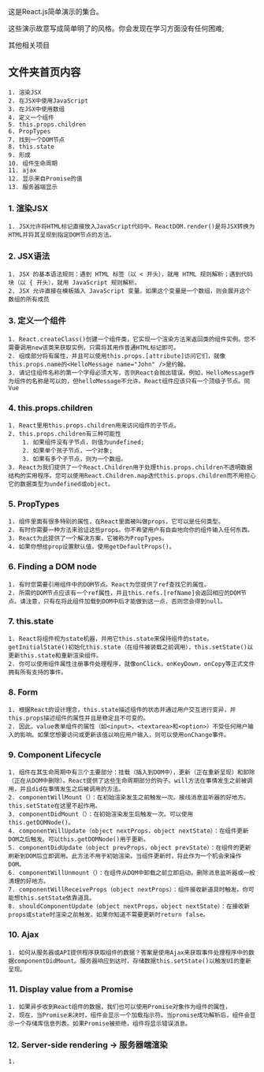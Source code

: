 这是React.js简单演示的集合。

这些演示故意写成简单明了的风格。你会发现在学习方面没有任何困难;

其他相关项目


##  文件夹首页内容  ##

    1. 渲染JSX
    2. 在JSX中使用JavaScript
    3. 在JSX中使用数组
    4. 定义一个组件
    5. this.props.children
    6. PropTypes
    7. 找到一个DOM节点
    8. this.state
    9. 形成
    10. 组件生命周期
    11. ajax
    12. 显示来自Promise的值
    13. 服务器端显示


### 1. 渲染JSX ###

    1. JSX允许将HTML标记直接放入JavaScript代码中。ReactDOM.render()是将JSX转换为HTML并将其呈现到指定DOM节点的方法。

### 2. JSX语法 ###

    1. JSX 的基本语法规则：遇到 HTML 标签（以 < 开头），就用 HTML 规则解析；遇到代码块（以 { 开头），就用 JavaScript 规则解析。
    2. JSX 允许直接在模板插入 JavaScript 变量。如果这个变量是一个数组，则会展开这个数组的所有成员

### 3. 定义一个组件 ###

    1. React.createClass()创建一个组件类，它实现一个渲染方法来返回类的组件实例。您不需要调用new该类来获取实例，只需将其用作普通HTML标记即可。
    2. 组成部分将有属性，并且可以使用this.props.[attribute]访问它们，就像this.props.name的<HelloMessage name="John" />是约翰。
    3. 请记住组件名称的第一个字母必须大写，否则React会抛出错误。例如，HelloMessage作为组件的名称是可以的，但helloMessage不允许。React组件应该只有一个顶级子节点。同Vue

### 4. this.props.children ###

    1. React里用this.props.children用来访问组件的子节点。
    2. this.props.children有三种可能性
        1. 如果组件没有子节点，则值为undefined; 
        2. 如果单个孩子节点，一个对象; 
        3. 如果有多个子节点，则为一个数组。
    3. React为我们提供了一个React.Children用于处理this.props.children不透明数据结构的实用程序。您可以使用React.Children.map迭代this.props.children而不用担心它的数据类型为undefined或object。

### 5. PropTypes ###

    1. 组件里面有很多特别的属性，在React里面被叫做props，它可以是任何类型。
    2. 有时你需要一种方法来验证这些props。你不希望用户有自由地向你的组件输入任何东西。
    3. React为此提供了一个解决方案，它被称为PropTypes。
    4. 如果你想给prop设置默认值，使用getDefaultProps()。

### 6. Finding a DOM node ###

    1. 有时您需要引用组件中的DOM节点。React为您提供了ref查找它的属性。
    2. 所需的DOM节点应该有一个ref属性，并且this.refs.[refName]会返回相应的DOM节点。请注意，只有在将此组件加载到DOM中后才能做到这一点，否则您会得到null。

### 7. this.state ###

    1. React将组件视为state机器，并用它this.state来保持组件的state，getInitialState()初始化this.state（在组件被装载之前调用），this.setState()以更新this.state和重新渲染组件。
    2. 你可以使用组件属性注册事件处理程序，就像onClick，onKeyDown，onCopy等正式文件拥有所有支持的事件。

### 8. Form ###

    1. 根据React的设计理念，this.state描述组件的状态并通过用户交互进行变异，并this.props描述组件的属性并且是稳定且不可变的。
    2. 因此，value表单组件的属性（如<input>，<textarea>和<option>）不受任何用户输入的影响。如果您想要访问或更新该值以响应用户输入，则可以使用onChange事件。

### 9. Component Lifecycle ###

    1. 组件在其生命周期中有三个主要部分：挂载（插入到DOM中），更新（正在重新呈现）和卸除（正在从DOM中删除）。React提供了这些生命周期部分的钩子。will方法在事情发生之前被调用，并且did在事情发生之后被调用的方法。
    2. componentWillMount（）：在初始渲染发生之前触发一次。接线消息监听器的好地方。this.setState在这里不起作用。
    3. componentDidMount（）：在初始渲染发生后触发一次。可以使用this.getDOMNode()。
    4. componentWillUpdate（object nextProps，object nextState）：在组件更新DOM之后触发。可以this.getDOMNode()用于更新。
    5. componentDidUpdate（object prevProps，object prevState）：在组件的更新刷新到DOM后立即调用。此方法不用于初始渲染。当组件更新时，将此作为一个机会来操作DOM。
    6. componentWillUnmount（）：在组件从DOM中卸载之前立即启动。删除消息监听器或一般清理的好地方。
    7. componentWillReceiveProps（object nextProps）：组件接收新道具时触发。你可能想this.setState依靠道具。
    8. shouldComponentUpdate（object nextProps，object nextState）：在接收新props或state时渲染之前触发。如果你知道不需要更新时return false。

### 10. Ajax ###

    1. 如何从服务器或API提供程序获取组件的数据？答案是使用Ajax来获取事件处理程序中的数据componentDidMount。服务器响应到达时，存储数据this.setState()以触​​发UI的重新呈现。

### 11. Display value from a Promise ###

    1. 如果异步收到React组件的数据，我们也可以使用Promise对象作为组件的属性，
    2. 现在，当Promise未决时，组件会显示一个加载指示符。当promise成功解析后，组件会显示一个存储库信息列表。如果Promise被拒绝，组件将显示错误消息。

### 12. Server-side rendering -> 服务器端渲染 ###

    1. 
